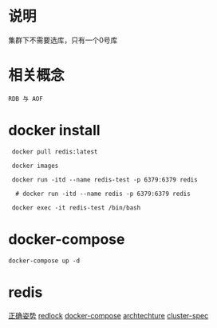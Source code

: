 # 说明
集群下不需要选库，只有一个0号库

# 相关概念
```
RDB 与 AOF
```
# docker install
```
 docker pull redis:latest
 
 docker images
 
 docker run -itd --name redis-test -p 6379:6379 redis
 
  # docker run -itd --name redis -p 6379:6379 redis
 
 docker exec -it redis-test /bin/bash
```
# docker-compose 
```
docker-compose up -d
```
# redis
[正确姿势](https://blog.csdn.net/qq_35042060/article/details/99680719)
[redlock](https://redis.io/topics/distlock)
[docker-compose](https://www.cnblogs.com/xpengp/p/12713374.html)
[archtechture](xx)
[cluster-spec](https://redis.io/docs/reference/cluster-spec/)
